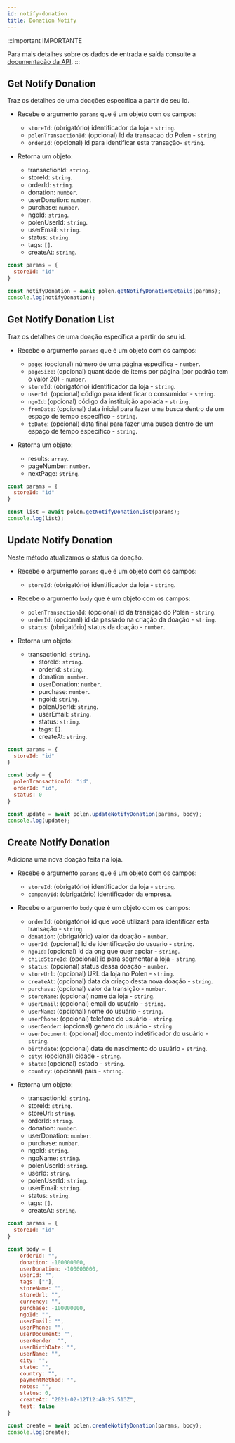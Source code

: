 ```yaml
---
id: notify-donation
title: Donation Notify
---
```


:::important IMPORTANTE

Para mais detalhes sobre os dados de entrada e saída consulte a [documentação da API](/api-reference).
:::
## Get Notify Donation

Traz os detalhes de uma doações específica a partir de seu Id.

- Recebe o argumento `params` que é um objeto com os campos:
    - `storeId`: (obrigatório) identificador da loja - `string`.
    - `polenTransactionId`: (opcional) Id da transacao do Polen - `string`.
    - `orderId`: (opcional) id para identificar esta transação- `string`.

- Retorna um objeto:
    
    - transactionId: `string`.
    - storeId: `string`.
    - orderId: `string`.
    - donation: `number`.
    - userDonation: `number`.
    - purchase: `number`.
    - ngoId: `string`.
    - polenUserId: `string`.
    - userEmail: `string`.
    - status: `string`.
    - tags: `[]`.
    - createAt: `string`.
```javascript
const params = {
  storeId: "id"
}

const notifyDonation = await polen.getNotifyDonationDetails(params);
console.log(notifyDonation);
```

## Get Notify Donation List
Traz os detalhes de uma doação específica a partir do seu id.

- Recebe o argumento `params` que é um objeto com os campos:
    - `page`: (opcional) número de uma página especifica - `number`.
    - `pageSize`: (opcional) quantidade de items por página (por padrão tem o valor 20) - `number`.
    - `storeId`: (obrigatório) identificador da loja - `string`.
    - `userId`: (opcional) código para identificar o consumidor - `string`.
    - `ngoId`: (opcional) código da instituição apoiada - `string`.
    - `fromDate`: (opcional) data inicial para fazer uma busca dentro de um espaço de tempo específico - `string`.
    - `toDate`: (opcional) data final para fazer uma busca dentro de um espaço de tempo específico - `string`.

- Retorna um objeto:
    
    - results: `array`.
    - pageNumber: `number`.
    - nextPage: `string`.

```javascript
const params = {
  storeId: "id"
}

const list = await polen.getNotifyDonationList(params);
console.log(list);
```

## Update Notify Donation
Neste método atualizamos o status da doação.

- Recebe o argumento `params` que é um objeto com os campos:
    - `storeId`: (obrigatório) identificador da loja - `string`.

- Recebe o argumento `body` que é um objeto com os campos:
    - `polenTransactionId`: (opcional) id da transição do Polen - `string`.
    - `orderId`: (opcional) id da passado na criação da doação - `string`.
    - `status`: (obrigatório) status da doação - `number`.

- Retorna um objeto:
    
  - transactionId: `string`.
      - storeId: `string`.
      - orderId: `string`.
      - donation: `number`.
      - userDonation: `number`.
      - purchase: `number`.
      - ngoId: `string`.
      - polenUserId: `string`.
      - userEmail: `string`.
      - status: `string`.
      - tags: `[]`.
      - createAt: `string`.
    
```javascript
const params = {
  storeId: "id"
}

const body = {
  polenTransactionId: "id",
  orderId: "id",
  status: 0
}

const update = await polen.updateNotifyDonation(params, body);
console.log(update);
```

## Create Notify Donation
Adiciona uma nova doação feita na loja.

- Recebe o argumento `params` que é um objeto com os campos:
    - `storeId`: (obrigatório) identificador da loja - `string`.
    - `companyId`: (obrigatório)  identificador da empresa.

- Recebe o argumento `body` que é um objeto com os campos:
    - `orderId`: (obrigatório) id que você utilizará para identificar esta transação - `string`.
    - `donation`: (obrigatório) valor da doação - `number`.
    - `userId`: (opcional) Id de identificação do usuario - `string`.
    - `ngoId`: (opcional) id da ong que quer apoiar - `string`.
    - `childStoreId`: (opcional) id para segmentar a loja - `string`.
    - `status`: (opcional) status dessa doação - `number`.
    - `storeUrl`: (opcional) URL da loja no Polen - `string`.
    - `createAt`: (opcional) data da criaço desta nova doação - `string`.
    - `purchase`: (opcional) valor da transição - `number`.
    - `storeName`: (opcional) nome da loja - `string`.
    - `userEmail`: (opcional) email do usuário - `string`.
    - `userName`: (opcional) nome do usuário - `string`.
    - `userPhone`: (opcional) telefone do usuário - `string`.
    - `userGender`: (opcional) genero do usuário - `string`.
    - `userDocument`: (opcional) documento indetificador do usuário - `string`.
    - `birthdate`: (opcional) data de nascimento do usuário - `string`.
    - `city`: (opcional) cidade - `string`.
    - `state`: (opcional) estado - `string`.
    - `country`: (opcional) país - `string`.

- Retorna um objeto:
  
    - transactionId: `string`.
    - storeId: `string`.
    - storeUrl: `string`.
    - orderId: `string`.
    - donation: `number`.
    - userDonation: `number`.
    - purchase: `number`.
    - ngoId: `string`.
    - ngoName: `string`.
    - polenUserId: `string`.
    - userId: `string`.
    - polenUserId: `string`.
    - userEmail: `string`.
    - status: `string`.
    - tags: `[]`.
    - createAt: `string`.
  
```javascript
const params = {
  storeId: "id"
}

const body = {
    orderId: "", 
    donation: -100000000, 
    userDonation: -100000000, 
    userId: "", 
    tags: [""], 
    storeName: "", 
    storeUrl: "", 
    currency: "", 
    purchase: -100000000, 
    ngoId: "", 
    userEmail: "", 
    userPhone: "", 
    userDocument: "", 
    userGender: "", 
    userBirthDate: "", 
    userName: "", 
    city: "", 
    state: "", 
    country: "", 
    paymentMethod: "", 
    notes: "", 
    status: 0, 
    createAt: "2021-02-12T12:49:25.513Z", 
    test: false
}

const create = await polen.createNotifyDonation(params, body);
console.log(create);
```
